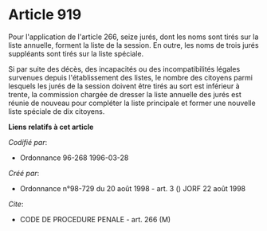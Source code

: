 # Article 919

Pour l'application de l'article 266, seize jurés, dont les noms sont tirés sur la liste annuelle, forment la liste de la
session. En outre, les noms de trois jurés suppléants sont tirés sur la liste spéciale.

Si par suite des décès, des incapacités ou des incompatibilités légales survenues depuis l'établissement des listes, le
nombre des citoyens parmi lesquels les jurés de la session doivent être tirés au sort est inférieur à trente, la commission
chargée de dresser la liste annuelle des jurés est réunie de nouveau pour compléter la liste principale et former une
nouvelle liste spéciale de dix citoyens.

**Liens relatifs à cet article**

_Codifié par_:

  - Ordonnance 96-268 1996-03-28

_Créé par_:

  - Ordonnance n°98-729 du 20 août 1998 - art. 3 () JORF 22 août 1998

_Cite_:

  - CODE DE PROCEDURE PENALE - art. 266 (M)
